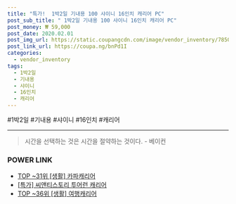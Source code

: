 ```yaml
--- 
title: "특가!  1박2일 기내용 100 샤이니 16인치 캐리어 PC" 
post_sub_title: " 1박2일 기내용 100 샤이니 16인치 캐리어 PC" 
post_money: ₩ 59,000 
post_date: 2020.02.01 
post_img_url: https://static.coupangcdn.com/image/vendor_inventory/7850/4eaff86d5927153b525423aa5fd5b74a8f4a72eeb01e921568f82d2e12ca.jpg 
post_link_url: https://coupa.ng/bnPd1I 
categories: 
  - vendor_inventory 
tags: 
  - 1박2일 
  - 기내용 
  - 샤이니 
  - 16인치 
  - 캐리어 
--- 
```

  #1박2일 #기내용 #샤이니 #16인치 #캐리어 
<hr> 

> 시간을 선택하는 것은 시간을 절약하는 것이다. - 베이컨 


### POWER LINK

* <a href="https://blog.naver.com/fasyy4321/221783557838" target="_blank"> TOP ~31위 [생활] 카파캐리어</a>
* <a href="https://blog.naver.com/sakai111/221788787736" target="_blank">[특가] 씨앤티스토리 투어런 캐리어</a>
* <a href="https://blog.naver.com/an0733/221784579987" target="_blank"> TOP ~36위 [생활] 여행캐리어</a>
